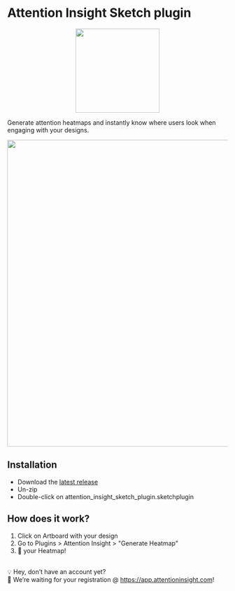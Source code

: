 <h1>Attention Insight Sketch plugin</h1>
<p align="center">
  <img width="192px" src="./images/attention-insight-logo-sketch.jpg"/>
</p>
<p>
Generate attention heatmaps and instantly know where users look when engaging with your designs.
</p>
<p align="center">
  <img width="700px" src="./images/attention-insight-sketch.gif"/>
</p>

<h2>Installation</h2> 

- Download the [latest release](https://github.com/attentioninsight/attention-insight-sketch-plugin/releases/download/1.0.0/attention_insight_sketch_plugin_1.0.0.sketchplugin.zip)
- Un-zip
- Double-click on attention_insight_sketch_plugin.sketchplugin

<h2>How does it work?</h2>

1. Click on Artboard with your design<br />
2.  Go to Plugins > Attention Insight > "Generate Heatmap"<br />
3.  🎈 your Heatmap!<br />
<br />
💡 Hey, don’t have an account yet?<br />
👥 We’re waiting for your registration  @ <a href="https://app.attentioninsight.com">https://app.attentioninsight.com</a>!
